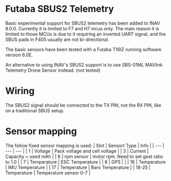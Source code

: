 # Futaba SBUS2 Telemetry

Basic experimental support for SBUS2 telemetry has been added to INAV 8.0.0. Currently it is limited to F7 and H7 mcus only. The main reason it is limited to those MCUs is due to it requiring an inverted UART signal, and the SBUS pads in F405 usually are not bi-directional.

The basic sensors have been tested with a Futaba T16IZ running software version 6.0E.

An alternative to using INAV's SBUS2 support is to use SBS-01ML MAVlink Telemetry Drone Sensor instead. (not tested)

# Wiring
The SBUS2 signal should be connected to the TX PIN, not the RX PIN, like on a traditional SBUS setup.

# Sensor mapping

The follow fixed sensor mapping is used:
| Slot | Sensort Type | Info |
| --- | --- | --- |
| 1 | Voltage | Pack voltage and cell voltage |
| 3 | Current | Capacity = used mAh |
| 6 | rpm sensor | motor rpm. Need to set geat ratio to 1.0 |
| 7 | Temperature | ESC Temperature |
| 8 | GPS | |
| 16 | Temperature | IMU Temperature |
| 17 | Temperature | Baro Temperature |
| 18-25 | Temperature | Temperature sensor 0-7 |
